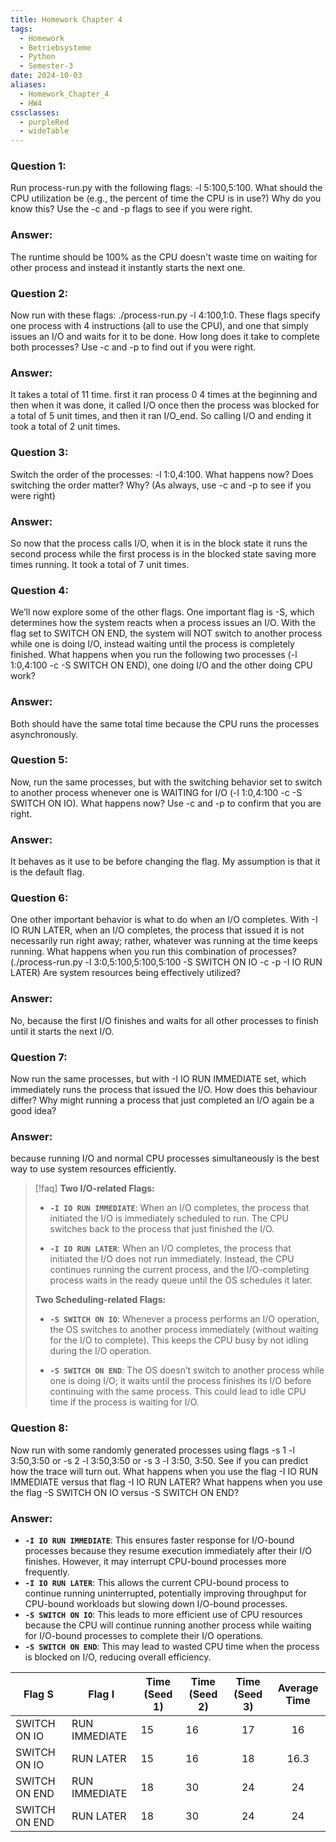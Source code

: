 ```yaml
---
title: Homework Chapter 4
tags:
  - Homework
  - Betriebsysteme
  - Python
  - Semester-3
date: 2024-10-03
aliases:
  - Homework_Chapter_4
  - HW4
cssclasses:
  - purpleRed
  - wideTable
---
```

### Question 1: 
Run process-run.py with the following flags: -l 5:100,5:100. What should the CPU utilization be (e.g., the percent of time the CPU is in use?) Why do you know this? Use the -c and -p flags to see if you were right.
### Answer:
The runtime should be 100% as the CPU doesn't waste time on waiting for other process and instead it instantly starts the next one.


### Question 2:
Now run with these flags: ./process-run.py -l 4:100,1:0. These flags specify one process with 4 instructions (all to use the CPU), and one that simply issues an I/O and waits for it to be done. How long does it take to complete both processes? Use -c and -p to find out if you were right.
### Answer:
It takes a total of 11 time. first it ran process 0 4 times at the beginning and then when it was done, it called I/O once then the process was blocked for a total of 5 unit times, and then it ran I/O_end. So calling I/O and ending it took a total of 2 unit times.


### Question 3:
Switch the order of the processes: -l 1:0,4:100. What happens now? Does switching the order matter? Why? (As always, use -c and -p to see if you were right)
### Answer:
So now that the process calls I/O, when it is in the block state it runs the second process while the first process is in the blocked state saving more times running. It took a total of 7 unit times.


### Question 4:
We’ll now explore some of the other flags. One important flag is -S, which determines how the system reacts when a process issues an I/O. With the flag set to SWITCH ON END, the system will NOT switch to another process while one is doing I/O, instead waiting until the process is completely finished. What happens when you run the following two processes (-l 1:0,4:100 -c -S SWITCH ON END), one doing I/O and the other doing CPU work?
### Answer:
Both should have the same total time because the CPU runs the processes asynchronously.


### Question 5:
Now, run the same processes, but with the switching behavior set to switch to another process whenever one is WAITING for I/O (-l 1:0,4:100 -c -S SWITCH ON IO). What happens now? Use -c and -p to confirm that you are right.
### Answer:
It behaves as it use to be before changing the flag. My assumption is that it is the default flag.


### Question 6:
One other important behavior is what to do when an I/O completes. With -I IO RUN LATER, when an I/O completes, the process that issued it is not necessarily run right away; rather, whatever was running at the time keeps running. What happens when you run this combination of processes? (./process-run.py -l 3:0,5:100,5:100,5:100 -S SWITCH ON IO -c -p -I IO RUN LATER) Are system resources being effectively utilized?
### Answer:
No, because the first I/O finishes and waits for all other processes to finish until it starts the next I/O. 


### Question 7:
Now run the same processes, but with -I IO RUN IMMEDIATE set, which immediately runs the process that issued the I/O. How does this behaviour differ? Why might running a process that just completed an I/O again be a good idea?
### Answer:
because running I/O and normal CPU processes simultaneously is the best way to use system resources efficiently.

> [!faq]
> **Two I/O-related Flags:**
> 
>- **`-I IO RUN IMMEDIATE`**: When an I/O completes, the process that initiated the I/O is immediately scheduled to run. The CPU switches back to the process that just finished the I/O.
>
>- **`-I IO RUN LATER`**: When an I/O completes, the process that initiated the I/O does not run immediately. Instead, the CPU continues running the current process, and the I/O-completing process waits in the ready queue until the OS schedules it later.
>
> **Two Scheduling-related Flags:**
>
> - **`-S SWITCH ON IO`**: Whenever a process performs an I/O operation, the OS switches to another process immediately (without waiting for the I/O to complete). This keeps the CPU busy by not idling during the I/O operation.
>
>- **`-S SWITCH ON END`**: The OS doesn’t switch to another process while one is doing I/O; it waits until the process finishes its I/O before continuing with the same process. This could lead to idle CPU time if the process is waiting for I/O.

### Question 8:
Now run with some randomly generated processes using flags -s 1 -l 3:50,3:50 or -s 2 -l 3:50,3:50 or -s 3 -l 3:50, 3:50. See if you can predict how the trace will turn out. What happens when you use the flag -I IO RUN IMMEDIATE versus that flag -I IO RUN LATER? What happens when you use the flag -S SWITCH ON IO versus -S SWITCH ON END?
### Answer:
- **`-I IO RUN IMMEDIATE`**:
 This ensures faster response for I/O-bound processes because they resume execution immediately after their I/O finishes. However, it may interrupt CPU-bound processes more frequently.
- **`-I IO RUN LATER`**:
This allows the current CPU-bound process to continue running uninterrupted, potentially improving throughput for CPU-bound workloads but slowing down I/O-bound processes.
- **`-S SWITCH ON IO`**:
This leads to more efficient use of CPU resources because the CPU will continue running another process while waiting for I/O-bound processes to complete their I/O operations.
- **`-S SWITCH ON END`**:
This may lead to wasted CPU time when the process is blocked on I/O, reducing overall efficiency.


| Flag S        | Flag I        | Time (Seed 1) | Time (Seed 2) | Time (Seed 3) | Average Time |
| ------------- | ------------- | ------------- | ------------- |:-------------:|:------------:|
| SWITCH ON IO  | RUN IMMEDIATE | 15            | 16            |      17       |      16      |
| SWITCH ON IO  | RUN LATER     | 15            | 16            |      18       |     16.3     |
| SWITCH ON END | RUN IMMEDIATE | 18            | 30            |      24       |      24      |
| SWITCH ON END | RUN LATER     | 18            | 30            |      24       |      24      |
